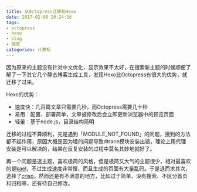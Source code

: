 ```yaml
---
title: 从Octopress迁移到Hexo
date: 2017-02-08 20:24:16
tags:
- octopress
- hexo
- blog
- 随笔
categories: 计算机
---
```


因为原来的主题没有针对中文优化，显示效果不太好，在搜索新主题的时候顺便了解了一下其它几个静态博客生成工具，发现Hexo比Octopress有很大的优势，就迁移了过来。

Hexo的优势：

- 速度快：几百篇文章只需要几秒，而Octopress需要几十秒
- 易用：配置、部署简单，文章被修改后会立即更新浏览器中的预览页面
- 轻量：基于node.js，目录结构简明

迁移的过程不算顺利，先是遇到「MODULE_NOT_FOUND」的问题，搜到的方法都不起作用，原因大概是因为墙的问题导致dtrace模块安装出错，理论上用代理安装是可以解决的，结果在反复安装的过程中莫名其妙地就好了。

再一个问题是选主题，喜欢极简的风格，但是极简又大气的主题很少，相对最喜欢的是[kael](https://github.com/yuche/hexo-theme-kael)，不过生成速度非常慢，而且生成的页面有大量乱码。于是退而求其次，选择了[crisp](https://github.com/guolin/crisp-hexo-theme)。然而还是有不满意的地方，比如过于简单、没有搜索、不区分首页和归档等，还有待自己修改。
